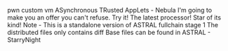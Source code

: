 pwn custom vm
ASynchronous TRusted AppLets - Nebula
I'm going to make you an offer you can't refuse.
Try it!
The latest processor! Star of its kind!
Note - This is a standalone version of ASTRAL fullchain stage 1
The distributed files only contains diff
Base files can be found in ASTRAL - StarryNight
